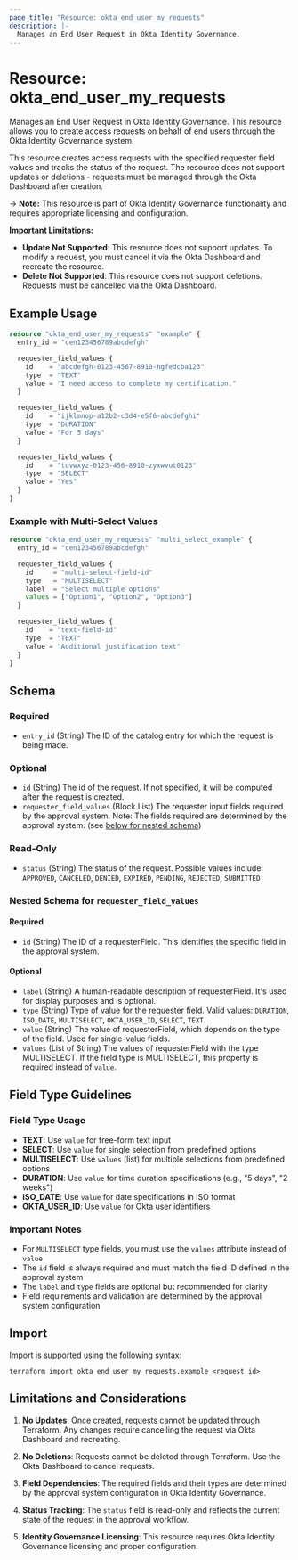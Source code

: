 ```yaml
---
page_title: "Resource: okta_end_user_my_requests"
description: |-
  Manages an End User Request in Okta Identity Governance.
---
```


# Resource: okta_end_user_my_requests

Manages an End User Request in Okta Identity Governance. This resource allows you to create access requests on behalf of end users through the Okta Identity Governance system.

This resource creates access requests with the specified requester field values and tracks the status of the request. The resource does not support updates or deletions - requests must be managed through the Okta Dashboard after creation.

-> **Note:** This resource is part of Okta Identity Governance functionality and requires appropriate licensing and configuration.

**Important Limitations:**
- **Update Not Supported**: This resource does not support updates. To modify a request, you must cancel it via the Okta Dashboard and recreate the resource.
- **Delete Not Supported**: This resource does not support deletions. Requests must be cancelled via the Okta Dashboard.

## Example Usage

```terraform
resource "okta_end_user_my_requests" "example" {
  entry_id = "cen123456789abcdefgh"

  requester_field_values {
    id    = "abcdefgh-0123-4567-8910-hgfedcba123"
    type  = "TEXT"
    value = "I need access to complete my certification."
  }

  requester_field_values {
    id    = "ijklmnop-a12b2-c3d4-e5f6-abcdefghi"
    type  = "DURATION"
    value = "For 5 days"
  }

  requester_field_values {
    id    = "tuvwxyz-0123-456-8910-zyxwvut0123"
    type  = "SELECT"
    value = "Yes"
  }
}
```

### Example with Multi-Select Values

```terraform
resource "okta_end_user_my_requests" "multi_select_example" {
  entry_id = "cen123456789abcdefgh"

  requester_field_values {
    id     = "multi-select-field-id"
    type   = "MULTISELECT"
    label  = "Select multiple options"
    values = ["Option1", "Option2", "Option3"]
  }

  requester_field_values {
    id    = "text-field-id"
    type  = "TEXT"
    value = "Additional justification text"
  }
}
```

<!-- schema generated by tfplugindocs -->
## Schema

### Required

- `entry_id` (String) The ID of the catalog entry for which the request is being made.

### Optional

- `id` (String) The id of the request. If not specified, it will be computed after the request is created.
- `requester_field_values` (Block List) The requester input fields required by the approval system. Note: The fields required are determined by the approval system. (see [below for nested schema](#nestedblock--requester_field_values))

### Read-Only

- `status` (String) The status of the request. Possible values include: `APPROVED`, `CANCELED`, `DENIED`, `EXPIRED`, `PENDING`, `REJECTED`, `SUBMITTED`

<a id="nestedblock--requester_field_values"></a>
### Nested Schema for `requester_field_values`

#### Required

- `id` (String) The ID of a requesterField. This identifies the specific field in the approval system.

#### Optional

- `label` (String) A human-readable description of requesterField. It's used for display purposes and is optional.
- `type` (String) Type of value for the requester field. Valid values: `DURATION`, `ISO_DATE`, `MULTISELECT`, `OKTA_USER_ID`, `SELECT`, `TEXT`.
- `value` (String) The value of requesterField, which depends on the type of the field. Used for single-value fields.
- `values` (List of String) The values of requesterField with the type MULTISELECT. If the field type is MULTISELECT, this property is required instead of `value`.

## Field Type Guidelines

### Field Type Usage

- **TEXT**: Use `value` for free-form text input
- **SELECT**: Use `value` for single selection from predefined options
- **MULTISELECT**: Use `values` (list) for multiple selections from predefined options
- **DURATION**: Use `value` for time duration specifications (e.g., "5 days", "2 weeks")
- **ISO_DATE**: Use `value` for date specifications in ISO format
- **OKTA_USER_ID**: Use `value` for Okta user identifiers

### Important Notes

- For `MULTISELECT` type fields, you must use the `values` attribute instead of `value`
- The `id` field is always required and must match the field ID defined in the approval system
- The `label` and `type` fields are optional but recommended for clarity
- Field requirements and validation are determined by the approval system configuration

## Import

Import is supported using the following syntax:

```shell
terraform import okta_end_user_my_requests.example <request_id>
```

## Limitations and Considerations

1. **No Updates**: Once created, requests cannot be updated through Terraform. Any changes require cancelling the request via Okta Dashboard and recreating.

2. **No Deletions**: Requests cannot be deleted through Terraform. Use the Okta Dashboard to cancel requests.

3. **Field Dependencies**: The required fields and their types are determined by the approval system configuration in Okta Identity Governance.

4. **Status Tracking**: The `status` field is read-only and reflects the current state of the request in the approval workflow.

5. **Identity Governance Licensing**: This resource requires Okta Identity Governance licensing and proper configuration.
